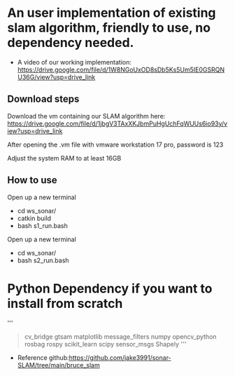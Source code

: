 # An user implementation of existing slam algorithm, friendly to use, no dependency needed.
- A video of our working implementation: https://drive.google.com/file/d/1W8NGoUxOD8sDb5Ks5Um5IE0GSRQNU36G/view?usp=drive_link
## Download steps
Download the vm containing our SLAM algorithm here:
https://drive.google.com/file/d/1jbgV3TAxXKJbmPuHgUchFqWUUs6io93y/view?usp=drive_link

After opening the .vm file with vmware workstation 17 pro, password is 123

Adjust the system RAM to at least 16GB

## How to use ##
Open up a new terminal
- cd ws_sonar/ 
- catkin build
- bash s1_run.bash

Open up a new terminal
- cd ws_sonar/ 
- bash s2_run.bash

# Python Dependency if you want to install from scratch #
'''
>cv_bridge
>gtsam
>matplotlib
>message_filters
>numpy
>opencv_python
>rosbag
>rospy
>scikit_learn
>scipy
>sensor_msgs
>Shapely
'''

- Reference github:https://github.com/jake3991/sonar-SLAM/tree/main/bruce_slam

